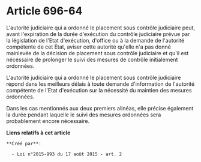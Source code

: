 # Article 696-64

L'autorité judiciaire qui a ordonné le placement sous contrôle judiciaire peut, avant l'expiration de la durée d'exécution du
contrôle judiciaire prévue par la législation de l'Etat d'exécution, d'office ou à la demande de l'autorité compétente de cet
Etat, aviser cette autorité qu'elle n'a pas donné mainlevée de la décision de placement sous contrôle judiciaire et qu'il est
nécessaire de prolonger le suivi des mesures de contrôle initialement ordonnées. 

L'autorité judiciaire qui a ordonné le placement sous contrôle judiciaire répond dans les meilleurs délais à toute demande
d'information de l'autorité compétente de l'Etat d'exécution sur la nécessité du maintien des mesures ordonnées. 

Dans les cas mentionnés aux deux premiers alinéas, elle précise également la durée pendant laquelle le suivi des mesures
ordonnées sera probablement encore nécessaire.

**Liens relatifs à cet article**

	**Créé par**:

	  - Loi n°2015-993 du 17 août 2015 - art. 2
